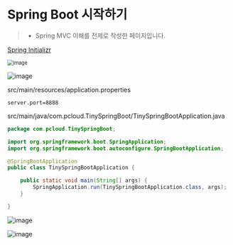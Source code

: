 # Spring Boot 시작하기

>* Spring MVC 이해를 전제로 작성한 페이지입니다.
>
>
>
>



[Spring Initializr](https://start.spring.io/)

<img src="https://user-images.githubusercontent.com/22608825/101628745-9b809280-3a63-11eb-8e98-648bf4cd19ef.png" alt="image" style="zoom:80%;" />





![image](https://user-images.githubusercontent.com/22608825/101628929-e7cbd280-3a63-11eb-9ed4-d5ac1e97b0bd.png)





src/main/resources/application.properties

```properties
server.port=8888
```





src/main/java/com.pcloud.TinySpringBoot/TinySpringBootApplication.java

```java
package com.pcloud.TinySpringBoot;

import org.springframework.boot.SpringApplication;
import org.springframework.boot.autoconfigure.SpringBootApplication;

@SpringBootApplication
public class TinySpringBootApplication {

	public static void main(String[] args) {
		SpringApplication.run(TinySpringBootApplication.class, args);
	}

}
```



![image](https://user-images.githubusercontent.com/22608825/101629188-4c872d00-3a64-11eb-8200-4454f94f2070.png)



![image](https://user-images.githubusercontent.com/22608825/101629260-6b85bf00-3a64-11eb-8532-21ba2ace2580.png)